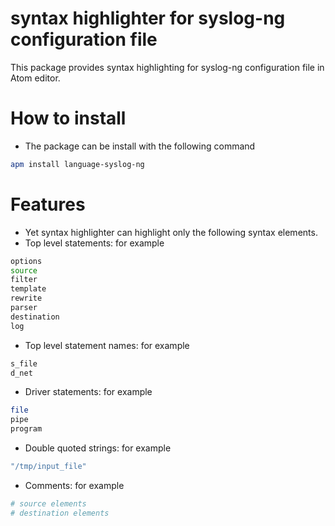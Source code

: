 # syntax highlighter for syslog-ng configuration file

This package provides syntax highlighting for syslog-ng configuration file in Atom editor.

# How to install
 * The package can be install with the following command

```bash
apm install language-syslog-ng
```

# Features
* Yet syntax highlighter can highlight only the following syntax elements.
* Top level statements: for example
```bash
options
source
filter
template
rewrite
parser
destination
log
```

* Top level statement names: for example
```bash
s_file
d_net
```

* Driver statements: for example
```bash
file
pipe
program
```

* Double quoted strings: for example
```bash
"/tmp/input_file"
```

* Comments: for example
```bash
# source elements
# destination elements
```

